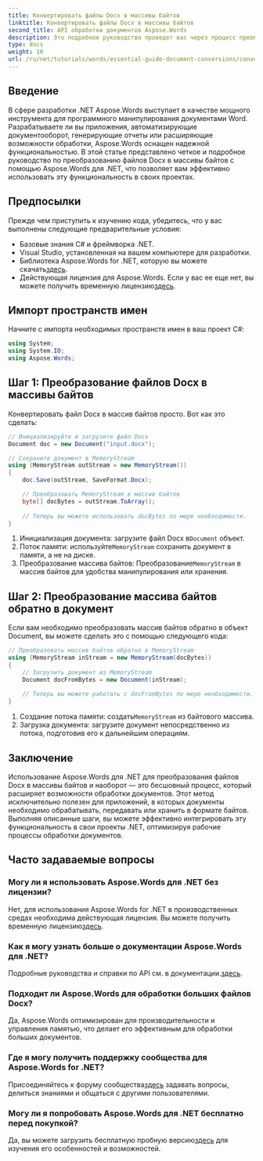 ```yaml
---
title: Конвертировать файлы Docx в массивы байтов
linktitle: Конвертировать файлы Docx в массивы байтов
second_title: API обработки документов Aspose.Words
description: Это подробное руководство проведет вас через процесс преобразования файлов Docx в байтовые массивы и обратно в объекты документа с помощью Aspose.Words для .NET.
type: docs
weight: 10
url: /ru/net/tutorials/words/essential-guide-document-conversions/convert-docx-to-byte-arrays/
---
```

## Введение

В сфере разработки .NET Aspose.Words выступает в качестве мощного инструмента для программного манипулирования документами Word. Разрабатываете ли вы приложения, автоматизирующие документооборот, генерирующие отчеты или расширяющие возможности обработки, Aspose.Words оснащен надежной функциональностью. В этой статье представлено четкое и подробное руководство по преобразованию файлов Docx в массивы байтов с помощью Aspose.Words для .NET, что позволяет вам эффективно использовать эту функциональность в своих проектах.

## Предпосылки

Прежде чем приступить к изучению кода, убедитесь, что у вас выполнены следующие предварительные условия:

- Базовые знания C# и фреймворка .NET.
- Visual Studio, установленная на вашем компьютере для разработки.
-  Библиотека Aspose.Words for .NET, которую вы можете скачать[здесь](https://releases.aspose.com/words/net/).
-  Действующая лицензия для Aspose.Words. Если у вас ее еще нет, вы можете получить временную лицензию[здесь](https://purchase.conholdate.com/temporary-license/).

## Импорт пространств имен

Начните с импорта необходимых пространств имен в ваш проект C#:

```csharp
using System;
using System.IO;
using Aspose.Words;
```

## Шаг 1: Преобразование файлов Docx в массивы байтов

Конвертировать файл Docx в массив байтов просто. Вот как это сделать:

```csharp
// Инициализируйте и загрузите файл Docx
Document doc = new Document("input.docx");

// Сохраните документ в MemoryStream
using (MemoryStream outStream = new MemoryStream())
{
    doc.Save(outStream, SaveFormat.Docx);

    // Преобразовать MemoryStream в массив байтов
    byte[] docBytes = outStream.ToArray();
    
    // Теперь вы можете использовать docBytes по мере необходимости.
}
```
1.  Инициализация документа: загрузите файл Docx в`Document` объект.
2.  Поток памяти: используйте`MemoryStream` сохранить документ в памяти, а не на диске.
3.  Преобразование массива байтов: Преобразование`MemoryStream` в массив байтов для удобства манипулирования или хранения.

## Шаг 2: Преобразование массива байтов обратно в документ

Если вам необходимо преобразовать массив байтов обратно в объект Document, вы можете сделать это с помощью следующего кода:

```csharp
// Преобразовать массив байтов обратно в MemoryStream
using (MemoryStream inStream = new MemoryStream(docBytes))
{
    // Загрузить документ из MemoryStream
    Document docFromBytes = new Document(inStream);
    
    // Теперь вы можете работать с docFromBytes по мере необходимости.
}
```
1.  Создание потока памяти: создать`MemoryStream` из байтового массива.
2. Загрузка документа: загрузите документ непосредственно из потока, подготовив его к дальнейшим операциям.

## Заключение

Использование Aspose.Words для .NET для преобразования файлов Docx в массивы байтов и наоборот — это бесшовный процесс, который расширяет возможности обработки документов. Этот метод исключительно полезен для приложений, в которых документы необходимо обрабатывать, передавать или хранить в формате байтов. Выполняя описанные шаги, вы можете эффективно интегрировать эту функциональность в свои проекты .NET, оптимизируя рабочие процессы обработки документов.

## Часто задаваемые вопросы

### Могу ли я использовать Aspose.Words для .NET без лицензии?
 Нет, для использования Aspose.Words for .NET в производственных средах необходима действующая лицензия. Вы можете получить временную лицензию[здесь](https://purchase.conholdate.com/temporary-license/).

### Как я могу узнать больше о документации Aspose.Words для .NET?
 Подробные руководства и справки по API см. в документации.[здесь](https://reference.aspose.com/words/net/).

### Подходит ли Aspose.Words для обработки больших файлов Docx?
Да, Aspose.Words оптимизирован для производительности и управления памятью, что делает его эффективным для обработки больших документов.

### Где я могу получить поддержку сообщества для Aspose.Words for .NET?
 Присоединяйтесь к форуму сообщества[здесь](https://forum.aspose.com/c/words/8) задавать вопросы, делиться знаниями и общаться с другими пользователями.

### Могу ли я попробовать Aspose.Words для .NET бесплатно перед покупкой?
 Да, вы можете загрузить бесплатную пробную версию[здесь](https://releases.aspose.com/) для изучения его особенностей и возможностей.
